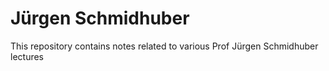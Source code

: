 # Jürgen Schmidhuber
This repository contains notes related to various Prof Jürgen Schmidhuber lectures
